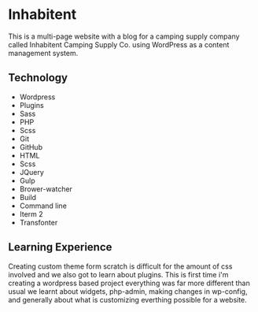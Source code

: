 # Inhabitent

This is a multi-page website with a blog for a camping supply company called Inhabitent Camping Supply Co. using WordPress as a content management system.

## Technology
* Wordpress
* Plugins 
* Sass 
* PHP
* Scss
* Git
* GitHub
* HTML
* Scss
* JQuery 
* Gulp
* Brower-watcher
* Build
* Command line
* Iterm 2
* Transfonter

## Learning Experience 
Creating custom theme form scratch is difficult for the amount of css involved and we also got to learn about plugins. This is first time i'm creating a wordpress based project everything was far more different than usual we learnt about widgets, php-admin, making changes in wp-config, and generally about what is customizing everthing possible for a website. 



